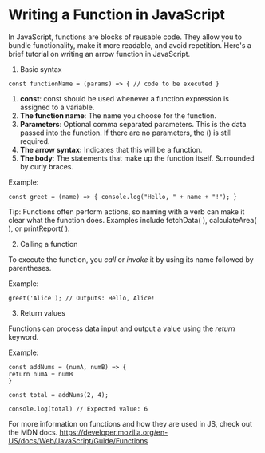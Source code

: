 # Writing a Function in JavaScript

In JavaScript, functions are blocks of reusable code. They allow you to bundle functionality, make it more readable, and avoid repetition. Here's a brief tutorial on writing an arrow function in JavaScript.

1. Basic syntax

`const functionName = (params) => {
  // code to be executed
  }`

1. **const**: const should be used whenever a function expression is assigned to a variable.
2. **The function name**: The name you choose for the function.
3. **Parameters**: Optional comma separated parameters. This is the data passed into the function. If there are no parameters, the () is still required.
4. **The arrow syntax:** Indicates that this will be a function.
5. **The body**: The statements that make up the function itself. Surrounded by curly braces.

Example:

`const greet = (name) => {
console.log("Hello, " + name + "!");
}`

Tip: Functions often perform actions, so naming with a verb can make it clear what the function does. Examples include fetchData( ), calculateArea( ), or printReport( ).

2. Calling a function

To execute the function, you _call_ or _invoke_ it by using its name followed by parentheses.

Example:

`greet('Alice'); // Outputs: Hello, Alice!`

3. Return values

Functions can process data input and output a value using the _return_ keyword.

Example:
````
const addNums = (numA, numB) => {
return numA + numB
}

const total = addNums(2, 4);

console.log(total) // Expected value: 6

````
For more information on functions and how they are used in JS, check out the MDN docs.
https://developer.mozilla.org/en-US/docs/Web/JavaScript/Guide/Functions
